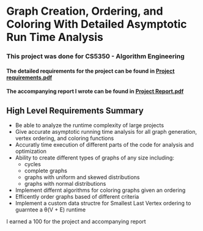 # Graph Creation, Ordering, and Coloring With Detailed Asymptotic Run Time Analysis
### This project was done for CS5350 - Algorithm Engineering

#### The detailed requirements for the project can be found in [Project requirements.pdf](Project_requirements.pdf)
#### The accompanying report I wrote can be found in [Project Report.pdf](Project-Report.pdf)

## High Level Requirements Summary
* Be able to analyze the runtime complexity of large projects
* Give accurate asymptotic running time analysis for all graph generation, vertex ordering, and coloring functions
* Accuratly time execution of different parts of the code for analysis and optimization
* Ability to create different types of graphs of any size including:
  * cycles
  * complete graphs
  * graphs with uniform and skewed distributions
  * graphs with normal distributions
* Implement differnt algorithms for coloring graphs given an ordering
* Efficently order graphs based of different criteria
* Implement a custom data structre for Smallest Last Vertex ordering to guarntee a θ(V + E) runtime

I earned a 100 for the project and accompanying report
